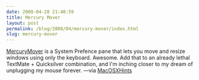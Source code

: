 ```yaml
---
date: 2008-04-28 21:40:59
title: Mercury Mover
layout: post
permalink: /blog/2008/04/mercury-mover/index.html
slug: mercury-mover
---
```

[MercuryMover](http://www.heliumfoot.com/mercurymover/) is a System Prefence pane that lets you move and resize windows using only the keyboard. Awesome. Add that to an already lethal TextMate + Quicksilver combination, and I'm inching closer to my dream of unplugging my mouse forever. &mdash;via [MacOSXHints](http://www.macosxhints.com/article.php?story=20080428064742892)